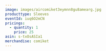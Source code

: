 ```yaml
---
image: images/aircomiket3eymnn8gu8amearg.jpg
producttype: Sleeves
eventId: iuq6O2mCN
pricings:
  - quantity: 1
    price: 25
asin: s-txOsASIa1
merchandise: comiket
---
```

